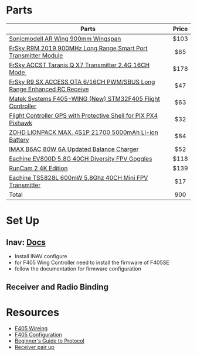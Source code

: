 



# Parts

| Parts | Price | 
|----------|:-------------:|
| [Sonicmodell AR Wing 900mm Wingspan](https://www.banggood.com/Sonicmodell-AR-Wing-900mm-Wingspan-EPP-FPV-Flywing-RC-Airplane-PNP-p-1175539.html?akmClientCountry=AU&cur_warehouse=AU) | $103 |
| [FrSky R9M 2019 900MHz Long Range Smart Port Transmitter Module](https://www.banggood.com/FrSky-R9M-2019-900MHz-Long-Range-Smart-Port-Transmitter-Module-Support-Telemetry-Compatible-R9-Series-p-1464625.html?akmClientCountry=AU&cur_warehouse=CN)| $65 |
| [FrSky ACCST Taranis Q X7 Transmitter 2.4G 16CH Mode ](https://www.banggood.com/FrSky-ACCST-Taranis-Q-X7-Transmitter-2_4G-16CH-Mode-2-White-Black-International-Version-for-RC-Drone-p-1196246.html?akmClientCountry=AU&cur_warehouse=GWTR&ID=224)| $178|
| [FrSky R9 SX ACCESS OTA 6/16CH PWM/SBUS Long Range Enhanced RC Receive](https://www.banggood.com/FrSky-R9-SX-ACCESS-OTA-6-or-16CH-PWM-or-SBUS-Long-Range-Enhanced-RC-Receiver-Support-S_Port-or-F_Port-for-RC-Drone-p-1675671.html?akmClientCountry=AU&cur_warehouse=CN&ID=6135496)| $47|
|[Matek Systems F405-WING (New) STM32F405 Flight Controller ](https://www.banggood.com/Matek-Systems-F405-WING-(New)-STM32F405-Flight-Controller-Built-in-OSD-for-RC-Airplane-Fixed-Wing-p-1292190.html?rmmds=myorder&cur_warehouse=AU)| $63|
|[Flight Controller GPS with Protective Shell for PIX PX4 Pixhawk](https://www.banggood.com/Flight-Controller-GPS-with-Protective-Shell-for-PIX-PX4-Pixhawk-p-1005394.html?akmClientCountry=AU&p=IL29032695671201509S&cur_warehouse=CN)| $32 |
|[ZOHD LIONPACK MAX. 4S1P 21700 5000mAh Li-ion Battery](https://www.banggood.com/ZOHD-LIONPACK-MAX_-4S1P-21700-5000mAh-Li-ion-Battery-for-Long-Range-FPV-Sonicmodell-AR-Wing-or-Sonicmodell-AR-Wing-Pro-or-ZOHD-Nano-Tal0n-EVO-RC-Airplane-RC-Airplanes-Aerial-Survey-p-1719275.html?akmClientCountry=AU&cur_warehouse=CN)| $84|
|[IMAX B6AC 80W 6A Updated Balance Charger](https://www.banggood.com/IMAX-B6AC-80W-6A-Updated-Balance-Charger-Discharge-for-Lipo-or-Li-ion-or-LiFe-or-NiMh-Battery-p-1497293.html?rmmds=myorder&cur_warehouse=AU&ID=47759) | $52|
|[Eachine EV800D 5.8G 40CH Diversity FPV Goggles](https://www.banggood.com/Eachine-EV800D-5_8G-40CH-Diversity-FPV-Goggles-5-Inch-800+480-Video-Headset-HD-DVR-Build-in-Battery-p-1180354.html?cur_warehouse=USA&ID=532490&rmmds=search) | $118|
|[RunCam 2 4K Edition](https://www.banggood.com/RunCam-2-4K-Edition-HD-Recording-155-Degree-Wide-Angle-WiFi-FPV-Camera-49g-With-Replaceable-Battery-For-RC-Drone-Airplane-p-1686646.html?rmmds=myorder&cur_warehouse=CN)| $139|
|[Eachine TS5828L 600mW 5.8Ghz 40CH Mini FPV Transmitter](https://www.banggood.com/Eachine-TS5828L-600mW-5_8Ghz-40CH-Mini-FPV-Transmitter-VTX-with-LED-Display-For-Tiny-RC-Drone-p-1058136.html?rmmds=myorder&cur_warehouse=CN)| $17|
| Total| 900|

# Set Up
## Inav: [Docs](https://github.com/iNavFlight/inav/wiki)
* Install INAV configure
* for F405 Wing Controller need to install the firmware of F405SE
* follow the documentation for firmware configuration

## Receiver and Radio Binding


# Resources
* [F405 Wireing](https://www.youtube.com/watch?v=b4HJjVjH1ac)
* [F405 Configuration](https://www.youtube.com/watch?v=K3Yj9CxQj7E)
* [Beginner's Guide to Protocol](https://www.rcgroups.com/forums/showthread.php?2301242-The-Beginners-Guide-to-RC-Protocols)
* [Receiver pair up](https://www.youtube.com/watch?v=a2025h5vmpg)